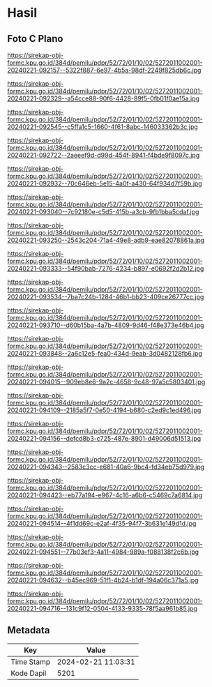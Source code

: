 # Hasil

## Foto C Plano

https://sirekap-obj-formc.kpu.go.id/384d/pemilu/pdpr/52/72/01/10/02/5272011002001-20240221-092157--5322f887-6e97-4b5a-98df-2249f825db6c.jpg

https://sirekap-obj-formc.kpu.go.id/384d/pemilu/pdpr/52/72/01/10/02/5272011002001-20240221-092329--a54cce88-90f6-4428-89f5-0fb01f0ae15a.jpg

https://sirekap-obj-formc.kpu.go.id/384d/pemilu/pdpr/52/72/01/10/02/5272011002001-20240221-092545--c5ffa1c5-1660-4f61-8abc-146033362b3c.jpg

https://sirekap-obj-formc.kpu.go.id/384d/pemilu/pdpr/52/72/01/10/02/5272011002001-20240221-092722--2aeeef9d-d99d-454f-8941-f4bde9f8097c.jpg

https://sirekap-obj-formc.kpu.go.id/384d/pemilu/pdpr/52/72/01/10/02/5272011002001-20240221-092932--70c646eb-5e15-4a0f-a430-64f934d7f59b.jpg

https://sirekap-obj-formc.kpu.go.id/384d/pemilu/pdpr/52/72/01/10/02/5272011002001-20240221-093040--7c92180e-c5d5-415b-a3cb-9fb1bba5cdaf.jpg

https://sirekap-obj-formc.kpu.go.id/384d/pemilu/pdpr/52/72/01/10/02/5272011002001-20240221-093250--2543c204-71a4-49e8-adb9-eae82078861a.jpg

https://sirekap-obj-formc.kpu.go.id/384d/pemilu/pdpr/52/72/01/10/02/5272011002001-20240221-093333--54f90bab-7276-4234-b897-e0692f2d2b12.jpg

https://sirekap-obj-formc.kpu.go.id/384d/pemilu/pdpr/52/72/01/10/02/5272011002001-20240221-093534--7ba7c24b-1284-46b1-bb23-409ce26777cc.jpg

https://sirekap-obj-formc.kpu.go.id/384d/pemilu/pdpr/52/72/01/10/02/5272011002001-20240221-093710--d60b15ba-4a7b-4809-9d46-f48e373e46b4.jpg

https://sirekap-obj-formc.kpu.go.id/384d/pemilu/pdpr/52/72/01/10/02/5272011002001-20240221-093848--2a6c12e5-fea0-434d-9eab-3d0482128fb6.jpg

https://sirekap-obj-formc.kpu.go.id/384d/pemilu/pdpr/52/72/01/10/02/5272011002001-20240221-094015--909eb8e6-9a2c-4658-9c48-97a5c5803401.jpg

https://sirekap-obj-formc.kpu.go.id/384d/pemilu/pdpr/52/72/01/10/02/5272011002001-20240221-094109--2185a5f7-0e50-4194-b680-c2ed9c1ed496.jpg

https://sirekap-obj-formc.kpu.go.id/384d/pemilu/pdpr/52/72/01/10/02/5272011002001-20240221-094156--defcd8b3-c725-487e-8901-d49006d51513.jpg

https://sirekap-obj-formc.kpu.go.id/384d/pemilu/pdpr/52/72/01/10/02/5272011002001-20240221-094343--2583c3cc-e681-40a6-9bc4-fd34eb75d979.jpg

https://sirekap-obj-formc.kpu.go.id/384d/pemilu/pdpr/52/72/01/10/02/5272011002001-20240221-094423--eb77a194-e967-4c16-a6b6-c5469c7a6814.jpg

https://sirekap-obj-formc.kpu.go.id/384d/pemilu/pdpr/52/72/01/10/02/5272011002001-20240221-094514--4f1dd69c-e2af-4f35-94f7-3b631e149d1d.jpg

https://sirekap-obj-formc.kpu.go.id/384d/pemilu/pdpr/52/72/01/10/02/5272011002001-20240221-094551--77b03ef3-4a11-4984-989a-f088138f2c6b.jpg

https://sirekap-obj-formc.kpu.go.id/384d/pemilu/pdpr/52/72/01/10/02/5272011002001-20240221-094632--b45ec969-51f1-4b24-b1df-194a06c371a5.jpg

https://sirekap-obj-formc.kpu.go.id/384d/pemilu/pdpr/52/72/01/10/02/5272011002001-20240221-094716--131c9f12-0504-4133-9335-78f5aa961b85.jpg


## Metadata

| Key        | Value               |
| ---------- | ------------------- |
| Time Stamp | 2024-02-21 11:03:31 |
| Kode Dapil | 5201                |



